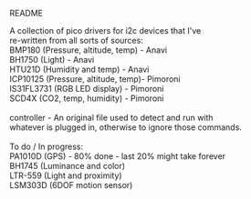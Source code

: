 README

A collection of pico drivers for i2c devices that I've  </br>
re-written from all sorts of sources: </br>
BMP180 (Pressure, altitude, temp) - Anavi </br>
BH1750 (Light) - Anavi </br>
HTU21D (Humidity and temp) - Anavi </br>
ICP10125 (Pressure, altitude, temp)- Pimoroni </br>
IS31FL3731 (RGB LED display) - Pimoroni </br>
SCD4X (CO2, temp, humidity) - Pimoroni </br>
 </br>
controller - An original file used to detect and run with  </br>
whatever is plugged in, otherwise to ignore those commands. </br>
 </br>
 To do / In progress: </br>
 PA1010D (GPS) - 80% done - last 20% might take forever </br>
 BH1745 (Luminance and color) </br>
 LTR-559 (Light and proximity) </br>
 LSM303D (6DOF motion sensor) </br>
 
